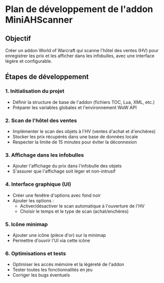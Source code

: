 # Plan de développement de l'addon MiniAHScanner

## Objectif
Créer un addon World of Warcraft qui scanne l'hôtel des ventes (HV) pour enregistrer les prix et les afficher dans les infobulles, avec une interface légère et configurable.

## Étapes de développement

### 1. Initialisation du projet
- Définir la structure de base de l'addon (fichiers TOC, Lua, XML, etc.)
- Préparer les variables globales et l'environnement WoW API

### 2. Scan de l'hôtel des ventes
- Implémenter le scan des objets à l'HV (ventes d'achat et d'enchères)
- Stocker les prix récupérés dans une base de données locale
- Respecter la limite de 15 minutes pour éviter la déconnexion

### 3. Affichage dans les infobulles
- Ajouter l'affichage du prix dans l'infobulle des objets
- S'assurer que l'affichage soit léger et non-intrusif

### 4. Interface graphique (UI)
- Créer une fenêtre d'options avec fond noir
- Ajouter les options :
  - Activer/désactiver le scan automatique à l'ouverture de l'HV
  - Choisir le temps et le type de scan (achat/enchères)

### 5. Icône minimap
- Ajouter une icône (pièce d'or) sur la minimap
- Permettre d'ouvrir l'UI via cette icône

### 6. Optimisations et tests
- Optimiser les accès mémoire et la légèreté de l'addon
- Tester toutes les fonctionnalités en jeu
- Corriger les bugs éventuels

